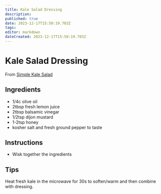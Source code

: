 ```yaml
---
title: Kale Salad Dressing
description: 
published: true
date: 2023-12-17T15:50:19.703Z
tags: 
editor: markdown
dateCreated: 2023-12-17T15:50:19.703Z
---
```


# Kale Salad Dressing

From [Simple Kale Salad](https://www.twopeasandtheirpod.com/simple-kale-salad/)

## Ingredients

* 1/4c olive oil
* 2tbsp fresh lemon juice
* 2tbsp balsamic vinegar
* 1/2tsp dijon mustard
* 1-2tsp honey
* kosher salt and fresh ground pepper to taste

## Instructions

* Wisk together the ingredients

## Tips

Heat fresh kale in the microwave for 30s to soften/warm and then combine with dressing.

